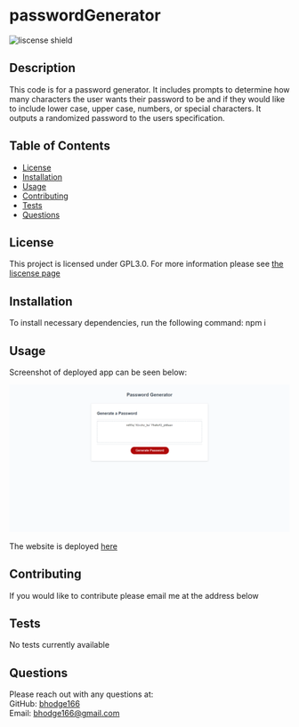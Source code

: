 # passwordGenerator

![liscense shield](https://img.shields.io/badge/license-GPL3.0-blue)

## Description

This code is for a password generator. It includes prompts to determine how many characters the user wants their password to be and if they would like to include lower case, upper case, numbers, or special characters. It outputs a randomized password to the users specification.

## Table of Contents

- [License](#license)
- [Installation](#installation)
- [Usage](#usage)
- [Contributing](#contributing)
- [Tests](#tests)
- [Questions](#questions)

## License

This project is licensed under GPL3.0. For more information please see [the liscense page](https://choosealicense.com/licenses/gpl-3.0/)

## Installation

To install necessary dependencies, run the following command: npm i

## Usage

Screenshot of deployed app can be seen below:

![Homework Screenshot](./assets/images/Homework3Screenshot.png)

The website is deployed [here](https://bhodge166.github.io/passwordGenerator/)

## Contributing

If you would like to contribute please email me at the address below

## Tests

No tests currently available

## Questions

Please reach out with any questions at: <br />
GitHub: [bhodge166](https://github.com/bhodge166)<br />
Email: bhodge166@gmail.com
